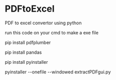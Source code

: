 # PDFtoExcel
PDF to excel convertor using python

run this code on your cmd to make a exe file

pip install pdfplumber

pip install pandas

pip install pyinstaller

pyinstaller --onefile --windowed extractPDFgui.py
